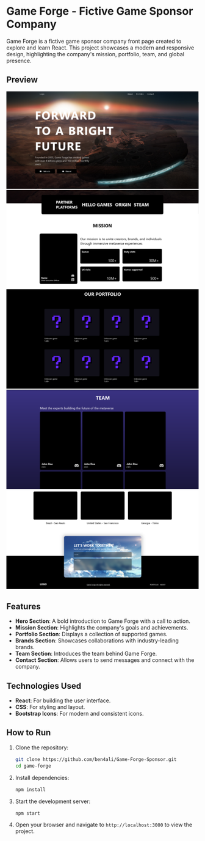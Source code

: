 # Game Forge - Fictive Game Sponsor Company

Game Forge is a fictive game sponsor company front page created to explore and learn React. This project showcases a modern and responsive design, highlighting the company's mission, portfolio, team, and global presence.

## Preview


![Preview](previews/preview1.png)
![Preview](previews/preview2.png)
![Preview](previews/preview3.png)
![Preview](previews/preview4.png)
![Preview](previews/preview5.png)

## Features

- **Hero Section**: A bold introduction to Game Forge with a call to action.
- **Mission Section**: Highlights the company's goals and achievements.
- **Portfolio Section**: Displays a collection of supported games.
- **Brands Section**: Showcases collaborations with industry-leading brands.
- **Team Section**: Introduces the team behind Game Forge.
- **Contact Section**: Allows users to send messages and connect with the company.

## Technologies Used

- **React**: For building the user interface.
- **CSS**: For styling and layout.
- **Bootstrap Icons**: For modern and consistent icons.

## How to Run

1. Clone the repository:

   ```bash
   git clone https://github.com/ben4ali/Game-Forge-Sponsor.git
   cd game-forge
    ```

3. Install dependencies:

    ```bash
    npm install
    ```

4. Start the development server:

    ```bash
    npm start
    ```

5. Open your browser and navigate to `http://localhost:3000` to view the project.
